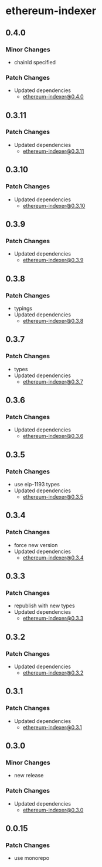 # ethereum-indexer

## 0.4.0

### Minor Changes

- chainId specified

### Patch Changes

- Updated dependencies
  - ethereum-indexer@0.4.0

## 0.3.11

### Patch Changes

- Updated dependencies
  - ethereum-indexer@0.3.11

## 0.3.10

### Patch Changes

- Updated dependencies
  - ethereum-indexer@0.3.10

## 0.3.9

### Patch Changes

- Updated dependencies
  - ethereum-indexer@0.3.9

## 0.3.8

### Patch Changes

- typings
- Updated dependencies
  - ethereum-indexer@0.3.8

## 0.3.7

### Patch Changes

- types
- Updated dependencies
  - ethereum-indexer@0.3.7

## 0.3.6

### Patch Changes

- Updated dependencies
  - ethereum-indexer@0.3.6

## 0.3.5

### Patch Changes

- use eip-1193 types
- Updated dependencies
  - ethereum-indexer@0.3.5

## 0.3.4

### Patch Changes

- force new version
- Updated dependencies
  - ethereum-indexer@0.3.4

## 0.3.3

### Patch Changes

- republish with new types
- Updated dependencies
  - ethereum-indexer@0.3.3

## 0.3.2

### Patch Changes

- Updated dependencies
  - ethereum-indexer@0.3.2

## 0.3.1

### Patch Changes

- Updated dependencies
  - ethereum-indexer@0.3.1

## 0.3.0

### Minor Changes

- new release

### Patch Changes

- Updated dependencies
  - ethereum-indexer@0.3.0

## 0.0.15

### Patch Changes

- use monorepo

